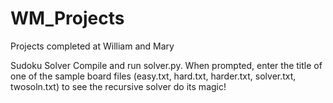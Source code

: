 WM_Projects
===========

Projects completed at William and Mary

Sudoku Solver
Compile and run solver.py. When prompted, enter the title of one of the sample board files (easy.txt, hard.txt, harder.txt, solver.txt, twosoln.txt) to see the recursive solver do its magic!

